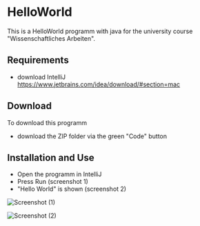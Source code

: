 # HelloWorld

This is a HelloWorld programm with java for the university course "Wissenschaftliches Arbeiten".

## Requirements
- download IntelliJ https://www.jetbrains.com/idea/download/#section=mac

## Download
To download this programm
- download the ZIP folder via the green "Code" button

## Installation and Use
- Open the programm in IntelliJ
- Press Run (screenshot 1)
- "Hello World" is shown (screenshot 2)

![Screenshot (1)](https://user-images.githubusercontent.com/53037818/209666976-2541dd7c-9e9e-4e28-bcd9-5602896eeda5.png)

![Screenshot (2)](https://user-images.githubusercontent.com/53037818/209667005-12e69a59-8fcd-467b-bf6a-8b64e7566583.png)
